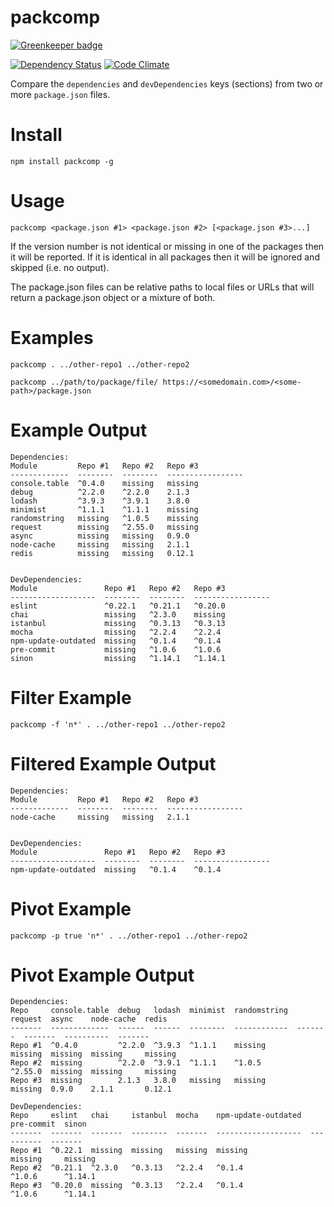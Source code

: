 # packcomp

[![Greenkeeper badge](https://badges.greenkeeper.io/guyellis/packcomp.svg)](https://greenkeeper.io/)

[![Dependency Status](https://david-dm.org/guyellis/packcomp.svg)](https://david-dm.org/guyellis/packcomp)
[![Code Climate](https://codeclimate.com/github/guyellis/packcomp/badges/gpa.svg)](https://codeclimate.com/github/guyellis/packcomp)

Compare the `dependencies` and `devDependencies` keys (sections) from
two or more `package.json` files.

# Install

`npm install packcomp -g`

# Usage

`packcomp <package.json #1> <package.json #2> [<package.json #3>...]`

If the version number is not identical or missing in one of the packages then it will
be reported. If it is identical in all packages then it will be ignored and skipped
(i.e. no output).

The package.json files can be relative paths to local files or URLs that will return a
package.json object or a mixture of both.

# Examples
```
packcomp . ../other-repo1 ../other-repo2

packcomp ../path/to/package/file/ https://<somedomain.com>/<some-path>/package.json
```

# Example Output
```
Dependencies:
Module         Repo #1   Repo #2   Repo #3
-------------  --------  --------  -----------------
console.table  ^0.4.0    missing   missing
debug          ^2.2.0    ^2.2.0    2.1.3
lodash         ^3.9.3    ^3.9.1    3.8.0
minimist       ^1.1.1    ^1.1.1    missing
randomstring   missing   ^1.0.5    missing
request        missing   ^2.55.0   missing
async          missing   missing   0.9.0
node-cache     missing   missing   2.1.1
redis          missing   missing   0.12.1


DevDependencies:
Module               Repo #1   Repo #2   Repo #3
-------------------  --------  --------  -----------------
eslint               ^0.22.1   ^0.21.1   ^0.20.0
chai                 missing   ^2.3.0    missing
istanbul             missing   ^0.3.13   ^0.3.13
mocha                missing   ^2.2.4    ^2.2.4
npm-update-outdated  missing   ^0.1.4    ^0.1.4
pre-commit           missing   ^1.0.6    ^1.0.6
sinon                missing   ^1.14.1   ^1.14.1  
```

# Filter Example
```
packcomp -f 'n*' . ../other-repo1 ../other-repo2
```

# Filtered Example Output
```
Dependencies:
Module         Repo #1   Repo #2   Repo #3
-------------  --------  --------  -----------------
node-cache     missing   missing   2.1.1


DevDependencies:
Module               Repo #1   Repo #2   Repo #3
-------------------  --------  --------  -----------------
npm-update-outdated  missing   ^0.1.4    ^0.1.4
```

# Pivot Example
```
packcomp -p true 'n*' . ../other-repo1 ../other-repo2
```

# Pivot Example Output
```
Dependencies:
Repo     console.table  debug   lodash  minimist  randomstring  request  async    node-cache  redis
-------  -------------  ------  ------  --------  ------------  -------  -------  ----------  -------
Repo #1  ^0.4.0         ^2.2.0  ^3.9.3  ^1.1.1    missing       missing  missing  missing     missing
Repo #2  missing        ^2.2.0  ^3.9.1  ^1.1.1    ^1.0.5        ^2.55.0  missing  missing     missing
Repo #3  missing        2.1.3   3.8.0   missing   missing       missing  0.9.0    2.1.1       0.12.1

DevDependencies:
Repo     eslint   chai     istanbul  mocha    npm-update-outdated  pre-commit  sinon
-------  -------  -------  --------  -------  -------------------  ----------  -------
Repo #1  ^0.22.1  missing  missing   missing  missing              missing     missing
Repo #2  ^0.21.1  ^2.3.0   ^0.3.13   ^2.2.4   ^0.1.4               ^1.0.6      ^1.14.1
Repo #3  ^0.20.0  missing  ^0.3.13   ^2.2.4   ^0.1.4               ^1.0.6      ^1.14.1
```


